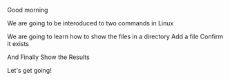 Good morning

We are going to be interoduced to two commands in Linux

We are going to learn how to show the files in a directory
Add a file
Confirm it exists

And Finally Show the Results

Let's get going!